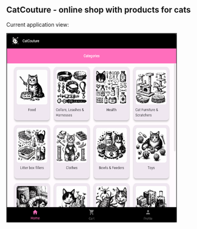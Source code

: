 ## CatCouture - online shop with products for cats

Сurrent application view:

<img src='img.png' width='450' height='500'></img>
